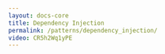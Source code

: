```yaml
---
layout: docs-core
title: Dependency Injection
permalink: /patterns/dependency_injection/
video: CR5h2Wq1yPE
---
```

